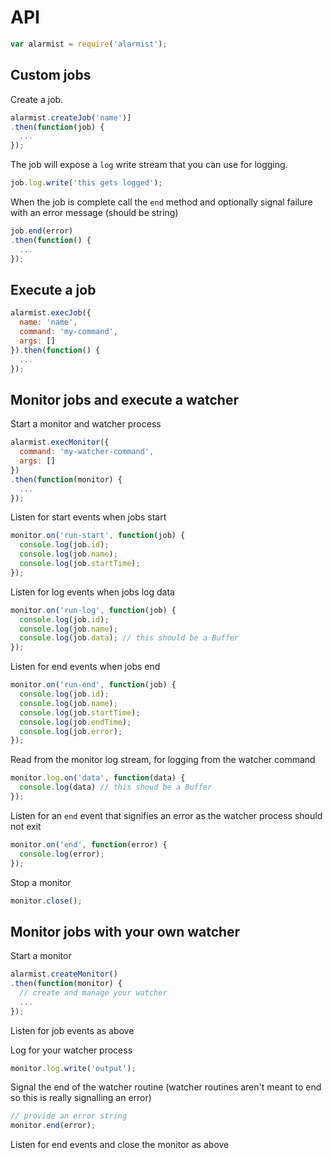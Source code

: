 # API

```javascript
var alarmist = require('alarmist');
```

## Custom jobs

Create a job.

```javascript
alarmist.createJob('name')]
.then(function(job) {
  ...
});
```

The job will expose a `log` write stream that you can use for logging.

```javascript
job.log.write('this gets logged');
```

When the job is complete call the `end` method and optionally signal failure with an error message (should be string)

```javascript
job.end(error)
.then(function() {
  ...
});
```

## Execute a job

```javascript
alarmist.execJob({
  name: 'name',
  command: 'my-command',
  args: []
}).then(function() {
  ...
});
```

## Monitor jobs and execute a watcher

Start a monitor and watcher process

```javascript
alarmist.execMonitor({
  command: 'my-watcher-command',
  args: []
})
.then(function(monitor) {
  ...
});
```

Listen for start events when jobs start

```javascript
monitor.on('run-start', function(job) {
  console.log(job.id);
  console.log(job.name);
  console.log(job.startTime);
});
```

Listen for log events when jobs log data

```javascript
monitor.on('run-log', function(job) {
  console.log(job.id);
  console.log(job.name);
  console.log(job.data); // this should be a Buffer
});
```

Listen for end events when jobs end

```javascript
monitor.on('run-end', function(job) {
  console.log(job.id);
  console.log(job.name);
  console.log(job.startTime);
  console.log(job.endTime);
  console.log(job.error);
});
```

Read from the monitor log stream, for logging from the watcher command

```javascript
monitor.log.on('data', function(data) {
  console.log(data) // this shoud be a Buffer
});
```

Listen for an `end` event that signifies an error as the watcher process should not exit

```javascript
monitor.on('end', function(error) {
  console.log(error);
});
```

Stop a monitor

```javascript
monitor.close();
```

## Monitor jobs with your own watcher

Start a monitor

```javascript
alarmist.createMonitor()
.then(function(monitor) {
  // create and manage your watcher
  ...
});
```

Listen for job events as above

Log for your watcher process

```javascript
monitor.log.write('output');
```

Signal the end of the watcher routine (watcher routines aren't meant to end so this is really signalling an error)

```javascript
// provide an error string
monitor.end(error);
```

Listen for end events and close the monitor as above
